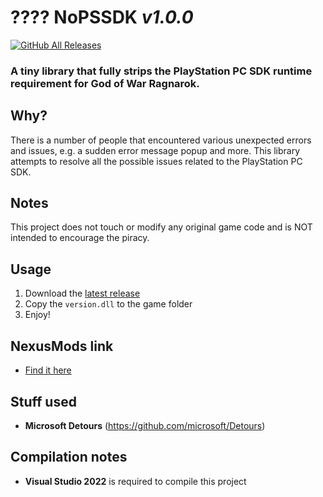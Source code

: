 # ???? **NoPSSDK** _v1.0.0_
[![GitHub All Releases](https://img.shields.io/github/downloads/iArtorias/nopssdk/total.svg)](https://github.com/iArtorias/nopssdk/releases)

### A tiny library that fully strips the PlayStation PC SDK runtime requirement for God of War Ragnarok.

## Why?

There is a number of people that encountered various unexpected errors and issues, e.g. a sudden error message popup and more.
This library attempts to resolve all the possible issues related to the PlayStation PC SDK.

## Notes

This project does not touch or modify any original game code and is NOT intended to encourage the piracy.

## Usage

1. Download the [latest release](https://github.com/iArtorias/nopssdk/releases/latest)
2. Copy the `version.dll` to the game folder
3. Enjoy!

## NexusMods link
- [Find it here](https://www.nexusmods.com/eldenring/mods/231)

## Stuff used

- **Microsoft Detours** (https://github.com/microsoft/Detours)

## Compilation notes

- **Visual Studio 2022** is required to compile this project
